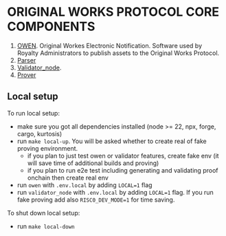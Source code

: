 # ORIGINAL WORKS PROTOCOL CORE COMPONENTS

1. [OWEN](https://github.com/originalworks/protocol-core/tree/master/owen). Original Workes Electronic Notification. Software used by Royalty Administrators to publish assets to the Original Works Protocol. 
1. [Parser](https://github.com/originalworks/protocol-core/tree/master/parser)
1. [Validator_node](https://github.com/originalworks/protocol-core/tree/master/validator_node).
1. [Prover](https://github.com/originalworks/protocol-core/tree/master/prover)


## Local setup
To run local setup:
- make sure you got all dependencies installed (node >= 22, npx, forge, cargo, kurtosis)
- run `make local-up`. You will be asked whether to create real of fake proving environment.
    - if you plan to just test owen or validator features, create fake env (it will save time of additional builds and proving)
    - if you plan to run e2e test including generating and validating proof onchain then create real env
- run `owen` with `.env.local` by adding `LOCAL=1` flag
- run `validator_node` with `.env.local` by adding `LOCAL=1` flag. If you run fake proving add also `RISC0_DEV_MODE=1` for time saving.

To shut down local setup:
 - run `make local-down`
